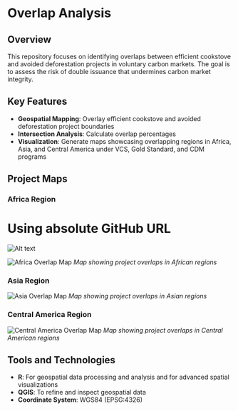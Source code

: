 # Overlap Analysis

## Overview
This repository focuses on identifying overlaps between efficient cookstove and avoided deforestation projects in voluntary carbon markets. The goal is to assess the risk of double issuance that undermines carbon market integrity.

## Key Features
* **Geospatial Mapping**: Overlay efficient cookstove and avoided deforestation project boundaries
* **Intersection Analysis**: Calculate overlap percentages
* **Visualization**: Generate maps showcasing overlapping regions in Africa, Asia, and Central America under VCS, Gold Standard, and CDM programs

## Project Maps
### Africa Region

# Using absolute GitHub URL
![Alt text](https://github.com/ankita-karki/Doubleissuance_Overlap/blob/main/outputmaps/VCS_Africa.png?raw=true)




![Africa Overlap Map](images/africa_map.png)
*Map showing project overlaps in African regions*

### Asia Region
![Asia Overlap Map](images/asia_map.png)
*Map showing project overlaps in Asian regions*

### Central America Region
![Central America Overlap Map](images/central_america_map.png)
*Map showing project overlaps in Central American regions*


## Tools and Technologies
* **R**: For geospatial data processing and analysis and  for advanced spatial visualizations
* **QGIS**: To refine and inspect geospatial data
* **Coordinate System**: WGS84 (EPSG:4326)
